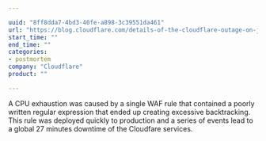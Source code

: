 ```yaml
---

uuid: "8ff8dda7-4bd3-40fe-a898-3c39551da461"
url: "https://blog.cloudflare.com/details-of-the-cloudflare-outage-on-july-2-2019/"
start_time: ""
end_time: ""
categories:
- postmortem
company: "Cloudflare"
product: ""

---
```


A CPU exhaustion was caused by a single WAF rule that contained a poorly written regular expression that ended up creating excessive backtracking. This rule was deployed quickly to production and a series of events lead to a global 27 minutes downtime of the Cloudfare services.
